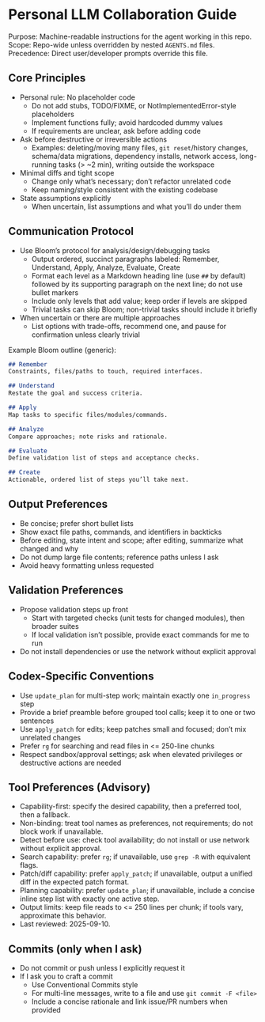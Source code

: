 # Personal LLM Collaboration Guide

Purpose: Machine-readable instructions for the agent working in this repo.
Scope: Repo-wide unless overridden by nested `AGENTS.md` files.
Precedence: Direct user/developer prompts override this file.

## Core Principles

- Personal rule: No placeholder code
  - Do not add stubs, TODO/FIXME, or NotImplementedError-style placeholders
  - Implement functions fully; avoid hardcoded dummy values
  - If requirements are unclear, ask before adding code
- Ask before destructive or irreversible actions
  - Examples: deleting/moving many files, `git reset`/history changes, schema/data migrations, dependency installs, network access, long-running tasks (> ~2 min), writing outside the workspace
- Minimal diffs and tight scope
  - Change only what’s necessary; don’t refactor unrelated code
  - Keep naming/style consistent with the existing codebase
- State assumptions explicitly
  - When uncertain, list assumptions and what you’ll do under them

## Communication Protocol

- Use Bloom’s protocol for analysis/design/debugging tasks
  - Output ordered, succinct paragraphs labeled: Remember, Understand, Apply, Analyze, Evaluate, Create
  - Format each level as a Markdown heading line (use `##` by default) followed by its supporting paragraph on the next line; do not use bullet markers
  - Include only levels that add value; keep order if levels are skipped
  - Trivial tasks can skip Bloom; non-trivial tasks should include it briefly
- When uncertain or there are multiple approaches
  - List options with trade-offs, recommend one, and pause for confirmation unless clearly trivial

Example Bloom outline (generic):

```markdown
## Remember
Constraints, files/paths to touch, required interfaces.

## Understand
Restate the goal and success criteria.

## Apply
Map tasks to specific files/modules/commands.

## Analyze
Compare approaches; note risks and rationale.

## Evaluate
Define validation list of steps and acceptance checks.

## Create
Actionable, ordered list of steps you’ll take next.
```

## Output Preferences

- Be concise; prefer short bullet lists
- Show exact file paths, commands, and identifiers in backticks
- Before editing, state intent and scope; after editing, summarize what changed and why
- Do not dump large file contents; reference paths unless I ask
- Avoid heavy formatting unless requested

## Validation Preferences

- Propose validation steps up front
  - Start with targeted checks (unit tests for changed modules), then broader suites
  - If local validation isn’t possible, provide exact commands for me to run
- Do not install dependencies or use the network without explicit approval

## Codex-Specific Conventions

- Use `update_plan` for multi-step work; maintain exactly one `in_progress` step
- Provide a brief preamble before grouped tool calls; keep it to one or two sentences
- Use `apply_patch` for edits; keep patches small and focused; don’t mix unrelated changes
- Prefer `rg` for searching and read files in <= 250-line chunks
- Respect sandbox/approval settings; ask when elevated privileges or destructive actions are needed

## Tool Preferences (Advisory)

- Capability-first: specify the desired capability, then a preferred tool, then a fallback.
- Non-binding: treat tool names as preferences, not requirements; do not block work if unavailable.
- Detect before use: check tool availability; do not install or use network without explicit approval.
- Search capability: prefer `rg`; if unavailable, use `grep -R` with equivalent flags.
- Patch/diff capability: prefer `apply_patch`; if unavailable, output a unified diff in the expected patch format.
- Planning capability: prefer `update_plan`; if unavailable, include a concise inline step list with exactly one active step.
- Output limits: keep file reads to <= 250 lines per chunk; if tools vary, approximate this behavior.
- Last reviewed: 2025-09-10.

## Commits (only when I ask)

- Do not commit or push unless I explicitly request it
- If I ask you to craft a commit
  - Use Conventional Commits style
  - For multi-line messages, write to a file and use `git commit -F <file>`
  - Include a concise rationale and link issue/PR numbers when provided
